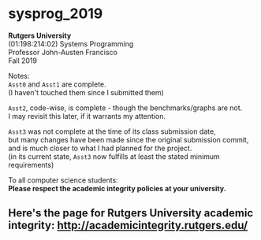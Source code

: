 # sysprog_2019
<b>Rutgers University</b><br>
(01:198:214:02) Systems Programming<br>
Professor John-Austen Francisco<br>
Fall 2019<br>

Notes:<br>
<code>Asst0</code> and <code>Asst1</code> are complete.<br>
(I haven't touched them since I submitted them)

<code>Asst2</code>, code-wise, is complete - though the benchmarks/graphs are not.<br>
  I may revisit this later, if it warrants my attention.

<code>Asst3</code> was not complete at the time of its class submission date,<br>
  but many changes have been made since the original submission commit,<br>
  and is much closer to what I had planned for the project.<br>
  (in its current state, <code>Asst3</code> now fulfills at least the stated minimum requirements)
 
To all computer science students:<br>
<b>Please respect the academic integrity policies at your university.</b>

Here's the page for Rutgers University academic integrity:
http://academicintegrity.rutgers.edu/
--------------------------------------------------------------------------------

